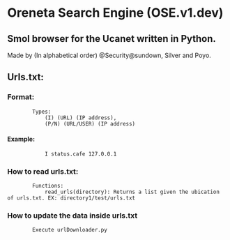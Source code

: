 # Oreneta Search Engine (OSE.v1.dev)
## Smol browser for the Ucanet written in Python.

Made by (In alphabetical order) @Security@sundown, Silver and Poyo.


## Urls.txt:
###     Format:
            Types: 
                (I) (URL) (IP address),
                (P/N) (URL/USER) (IP address)
####        Example:
                I status.cafe 127.0.0.1
###     How to read urls.txt:
            Functions:
                read_urls(directory): Returns a list given the ubication of urls.txt. EX: directory1/test/urls.txt
###     How to update the data inside urls.txt
            Execute urlDownloader.py